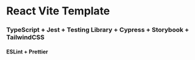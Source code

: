 # React Vite Template
### TypeScript + Jest + Testing Library + Cypress + Storybook + TailwindCSS
#### ESLint + Prettier
